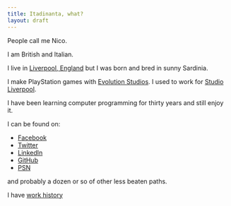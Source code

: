 ```yaml
---
title: Itadinanta, what?
layout: draft
---
```


People call me Nico.

I am British and Italian.

I live in [Liverpool, England](https://en.wikipedia.org/wiki/Liverpool) but I was born and bred in sunny Sardinia.

I make PlayStation games with [Evolution Studios](https://en.wikipedia.org/wiki/Evolution_Studios).
I used to work for [Studio Liverpool](https://en.wikipedia.org/wiki/Psygnosis).

I have been learning computer programming for thirty years and still enjoy it.

I can be found on:

* [Facebook](https://facebook.com/norru)
* [Twitter](https://twitter.com/nicola_orru)
* [LinkedIn](https://uk.linkedin.com/in/norru)
* [GitHub](https://github.com/norru/)
* [PSN](http://eu.playstation.com/psn/profile/Nigu/)

and probably a dozen or so of other less beaten paths.

I have [work history](/resources/curriculum_2015.pdf)